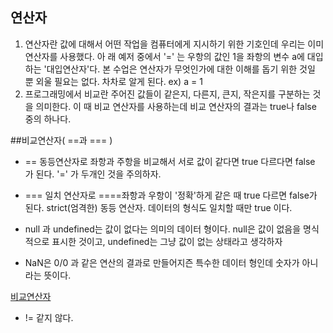## 연산자
1. 연산자란 값에 대해서 어떤 작업을 컴퓨터에게 지시하기 위한 기호인데 우리는 이미 연산자를 사용했다. 아 래 예저 중에서 '=' 는 우항의 값인 1을 좌항의 변수 a에 대입하는 '대입연산자'다.
본 수업은 연산자가 무엇인가에 대한 이해를 돕기 위한 것일 뿐 외울 필요는 없다. 차차로 알게 된다.
    ex) a = 1
2. 프로그래밍에서 비교란 주어진 값들이 같은지, 다른지, 큰지, 작은지를 구분하는 것을 의미한다. 이 때 비교 연산자를 사용하는데 비교 연산자의 결과는 true나 false 중의 하나다.

##비교연산자( ==과 === )

- == 동등연산자로 좌항과 주항을 비교해서 서로 값이 같다면 true 다르다면 false 가 된다. '=' 가 두개인 것을 주의하자.
- === 일치 연산자로 ====좌항과 우항이 '정확'하게 같은 때 true 다르면 false가 된다. strict(엄격한) 동등 연산자. 데이터의 형식도 일치할 때만 true 이다.

- null 과 undefined는 값이 없다는 의미의 데이터 형이다. null은 값이 없음을 명식적으로 표시한 것이고, undefined는 그냥 값이 없는 상태라고 생각하자
- NaN은 0/0 과 같은 연산의 결과로 만들어지즌 특수한 데이터 형인데 숫자가 아니라는 뜻이다.

[비교연산자](http://dorey.github.io/JavaScript-Equality-Table/)

- != 같지 않다.
